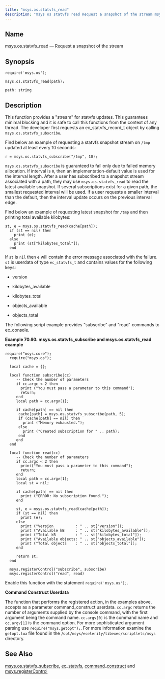 ```yaml
---
title: "msys.os.statvfs_read"
description: "msys os statvfs read Request a snapshot of the stream msys os statvfs read path This function provides a stream for statvfs updates This guarantees minimal blocking and it is safe to call this functions from the context of any thread The developer first requests an ec statvfs record t..."
---
```


<a name="lua.ref.msys.os.statvfs_read"></a> 
## Name

msys.os.statvfs_read — Request a snapshot of the stream

<a name="idp18252304"></a> 
## Synopsis

`require('msys.os');`

`msys.os.statvfs_read(path);`

`path: string`<a name="idp18256000"></a> 
## Description

This function provides a "stream" for statvfs updates. This guarantees minimal blocking and it is safe to call this functions from the context of any thread. The developer first requests an ec_statvfs_record_t object by calling `msys.os.statvfs_subscribe`.

Find below an example of requesting a statvfs snapshot stream on `/tmp` updated at least every 10 seconds:

`r = msys.os.statvfs_subscribe("/tmp", 10);`

`msys.os.statvfs_subscribe` is guaranteed to fail only due to failed memory allocation. If interval is `0`, then an implementation-default value is used for the interval length. After a user has subscribed to a snapshot stream associated with a path, they may use `msys.os.statvfs_read` to read the latest available snapshot. If several subscriptions exist for a given path, the smallest requested interval will be used. If a user requests a smaller interval than the default, then the interval update occurs on the previous interval edge.

Find below an example of requesting latest snapshot for `/tmp` and then printing total available kilobytes:

```
st, e = msys.os.statvfs_read(cache[path]);
  if (st == nil) then
    print (e);
  else
    print (st["kilobytes_total"]);
  end
```

If `st` is `nil` then `e` will contain the error message associated with the failure. `st` is userdata of type `ec_statvfs_t` and contains values for the following keys:

*   version

*   kilobytes_available

*   kilobytes_total

*   objects_available

*   objects_total

The following script example provides "subscribe" and "read" commands to ec_console.

<a name="lua.ref.msys.os.statvfs_read.example"></a> 

**Example 70.60. msys.os.statvfs_subscribe and msys.os.statvfs_read example**

```
require("msys.core");
  require("msys.os");

  local cache = {};

  local function subscribe(cc)
     -- Check the number of parameters
     if cc.argc < 2 then
       print ("You must pass a parameter to this command");
       return;
     end
     local path = cc.argv[1];

     if cache[path] == nil then
      cache[path] = msys.os.statvfs_subscribe(path, 5);
      if (cache[path] == nil) then
        print ("Memory exhausted.");
      else
        print ("Created subscription for " .. path);
      end
     end
  end

  local function read(cc)
     -- Check the number of parameters
     if cc.argc < 2 then
       print("You must pass a parameter to this command");
       return;
     end
     local path = cc.argv[1];
     local st = nil;

     if cache[path] == nil then
       print ("ERROR: No subscription found.");
     end

     st, e = msys.os.statvfs_read(cache[path]);
     if (st == nil) then
       print (e);
     else
       print ("Version          : " .. st["version"]);
       print ("Available kB     : " .. st["kilobytes_available"]);
       print ("Total kB         : " .. st["kilobytes_total"]);
       print ("Available objects: " .. st["objects_available"]);
       print ("Total objects    : " .. st["objects_total"]);
     end

     return st;
  end

  msys.registerControl("subscribe", subscribe)
  msys.registerControl("read", read)
```

Enable this function with the statement `require('msys.os');`.

<a name="lua.ref.msys.os.statvfs_read.control_construct"></a> 

**Command Construct Userdata**

The function that performs the registered action, in the examples above, accepts as a parameter command_construct userdata. `cc.argc` returns the number of arguments supplied by the console command, with the first argument being the command name. `cc.argv[0]` is the command name and `cc.argv[1]` is the command option. For more sophisticated argument parsing use `require("msys.getopt");`. For more information examine the `getopt.lua` file found in the `/opt/msys/ecelerity/libexec/scriptlets/msys` directory.

<a name="idp18282528"></a> 
## See Also

[msys.os.statvfs_subscribe](lua.ref.msys.os.statvfs_subscribe "msys.os.statvfs_subscribe"), [ec_statvfs](/3/3-api/structs.ec_statvfs/structs-ec-statvfs), [command_construct](/3/3-api/structs.command_construct/structs-command-construct) and [msys.registerControl](lua.ref.msys.registerControl "msys.registerControl")